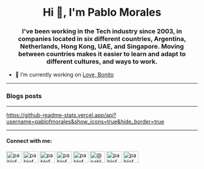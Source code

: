 <h1 align="center">Hi 👋, I'm Pablo Morales</h1>
<h3 align="center">I've been working in the Tech industry since 2003, in companies located in six different countries, Argentina, Netherlands, Hong Kong, UAE, and Singapore. Moving between countries makes it easier to learn and adapt to different cultures, and ways to work.</h3>

- 🔭 I’m currently working on [Love, Bonito](http://lovebonito.com/)



<hr/>

### Blogs posts
<!-- BLOG-POST-LIST:START -->
<!-- BLOG-POST-LIST:END -->

<hr/>

https://github-readme-stats.vercel.app/api?username=pablofmorales&show_icons=true&hide_border=true

<hr/>

<h4 align="left">Connect with me:</h4>
<p align="left">
<a href="https://dev.to/pablofmorales" target="blank"><img align="center" src="https://cdn.jsdelivr.net/npm/simple-icons@3.0.1/icons/dev-dot-to.svg" alt="pablofmorales" height="30" width="40" /></a>
<a href="https://twitter.com/pablofmorales" target="blank"><img align="center" src="https://cdn.jsdelivr.net/npm/simple-icons@3.0.1/icons/twitter.svg" alt="pablofmorales" height="30" width="40" /></a>
<a href="https://linkedin.com/in/pablofmorales" target="blank"><img align="center" src="https://cdn.jsdelivr.net/npm/simple-icons@3.0.1/icons/linkedin.svg" alt="pablofmorales" height="30" width="40" /></a>
<a href="https://stackoverflow.com/users/pablofmorales" target="blank"><img align="center" src="https://cdn.jsdelivr.net/npm/simple-icons@3.0.1/icons/stackoverflow.svg" alt="pablofmorales" height="30" width="40" /></a>
<a href="https://instagram.com/pablofmorales" target="blank"><img align="center" src="https://cdn.jsdelivr.net/npm/simple-icons@3.0.1/icons/instagram.svg" alt="pablofmorales" height="30" width="40" /></a>
<a href="https://medium.com/@pablofmorales" target="blank"><img align="center" src="https://cdn.jsdelivr.net/npm/simple-icons@3.0.1/icons/medium.svg" alt="@pablofmorales" height="30" width="40" /></a>
<a href="https://www.youtube.com/c/pablofmorales" target="blank"><img align="center" src="https://cdn.jsdelivr.net/npm/simple-icons@3.0.1/icons/youtube.svg" alt="pablofmorales" height="30" width="40" /></a>
<a href="https://discord.gg/pablofmorales" target="blank"><img align="center" src="https://cdn.jsdelivr.net/npm/simple-icons@3.0.1/icons/discord.svg" alt="pablofmorales" height="30" width="40" /></a>
</p>
